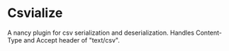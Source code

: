 # Csvialize

A nancy plugin for csv serialization and deserialization. Handles Content-Type and Accept header of "text/csv".